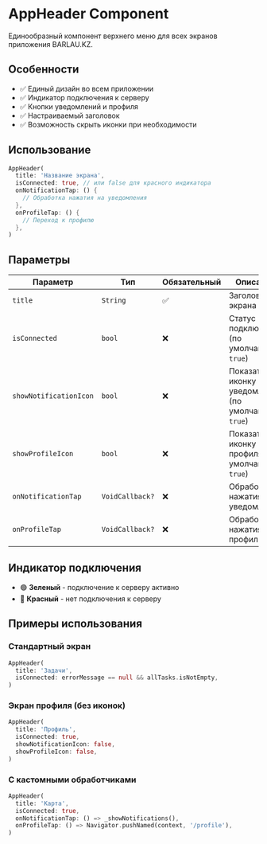 # AppHeader Component

Единообразный компонент верхнего меню для всех экранов приложения BARLAU.KZ.

## Особенности

- ✅ Единый дизайн во всем приложении
- ✅ Индикатор подключения к серверу
- ✅ Кнопки уведомлений и профиля
- ✅ Настраиваемый заголовок
- ✅ Возможность скрыть иконки при необходимости

## Использование

```dart
AppHeader(
  title: 'Название экрана',
  isConnected: true, // или false для красного индикатора
  onNotificationTap: () {
    // Обработка нажатия на уведомления
  },
  onProfileTap: () {
    // Переход к профилю
  },
)
```

## Параметры

| Параметр | Тип | Обязательный | Описание |
|----------|-----|--------------|----------|
| `title` | `String` | ✅ | Заголовок экрана |
| `isConnected` | `bool` | ❌ | Статус подключения (по умолчанию: `true`) |
| `showNotificationIcon` | `bool` | ❌ | Показать иконку уведомлений (по умолчанию: `true`) |
| `showProfileIcon` | `bool` | ❌ | Показать иконку профиля (по умолчанию: `true`) |
| `onNotificationTap` | `VoidCallback?` | ❌ | Обработчик нажатия на уведомления |
| `onProfileTap` | `VoidCallback?` | ❌ | Обработчик нажатия на профиль |

## Индикатор подключения

- 🟢 **Зеленый** - подключение к серверу активно
- 🔴 **Красный** - нет подключения к серверу

## Примеры использования

### Стандартный экран
```dart
AppHeader(
  title: 'Задачи',
  isConnected: errorMessage == null && allTasks.isNotEmpty,
)
```

### Экран профиля (без иконок)
```dart
AppHeader(
  title: 'Профиль',
  isConnected: true,
  showNotificationIcon: false,
  showProfileIcon: false,
)
```

### С кастомными обработчиками
```dart
AppHeader(
  title: 'Карта',
  isConnected: true,
  onNotificationTap: () => _showNotifications(),
  onProfileTap: () => Navigator.pushNamed(context, '/profile'),
)
``` 